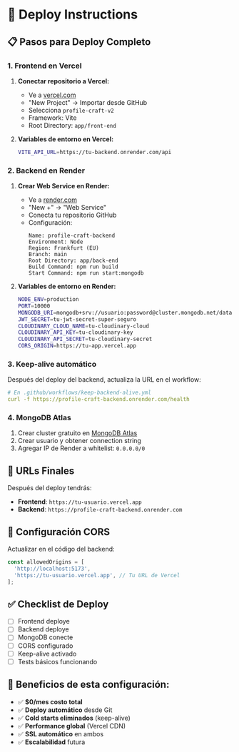 # 🚀 Deploy Instructions

## 📋 Pasos para Deploy Completo

### **1. Frontend en Vercel**

1. **Conectar repositorio a Vercel:**
   - Ve a [vercel.com](https://vercel.com)
   - "New Project" → Importar desde GitHub
   - Selecciona `profile-craft-v2`
   - Framework: Vite
   - Root Directory: `app/front-end`

2. **Variables de entorno en Vercel:**
   ```bash
   VITE_API_URL=https://tu-backend.onrender.com/api
   ```

### **2. Backend en Render**

1. **Crear Web Service en Render:**
   - Ve a [render.com](https://render.com)
   - "New +" → "Web Service"
   - Conecta tu repositorio GitHub
   - Configuración:
     ```
     Name: profile-craft-backend
     Environment: Node
     Region: Frankfurt (EU)
     Branch: main
     Root Directory: app/back-end
     Build Command: npm run build
     Start Command: npm run start:mongodb
     ```

2. **Variables de entorno en Render:**
   ```bash
   NODE_ENV=production
   PORT=10000
   MONGODB_URI=mongodb+srv://usuario:password@cluster.mongodb.net/database
   JWT_SECRET=tu-jwt-secret-super-seguro
   CLOUDINARY_CLOUD_NAME=tu-cloudinary-cloud
   CLOUDINARY_API_KEY=tu-cloudinary-key
   CLOUDINARY_API_SECRET=tu-cloudinary-secret
   CORS_ORIGIN=https://tu-app.vercel.app
   ```

### **3. Keep-alive automático**

Después del deploy del backend, actualiza la URL en el workflow:

```yaml
# En .github/workflows/keep-backend-alive.yml
curl -f https://profile-craft-backend.onrender.com/health
```

### **4. MongoDB Atlas**

1. Crear cluster gratuito en [MongoDB Atlas](https://cloud.mongodb.com)
2. Crear usuario y obtener connection string
3. Agregar IP de Render a whitelist: `0.0.0.0/0`

## 🎯 **URLs Finales**

Después del deploy tendrás:

- **Frontend**: `https://tu-usuario.vercel.app`
- **Backend**: `https://profile-craft-backend.onrender.com`

## 🔧 **Configuración CORS**

Actualizar en el código del backend:

```typescript
const allowedOrigins = [
  'http://localhost:5173',
  'https://tu-usuario.vercel.app', // Tu URL de Vercel
];
```

## ✅ **Checklist de Deploy**

- [ ] Frontend deploye
- [ ] Backend deploye
- [ ] MongoDB conecte
- [ ] CORS configurado
- [ ] Keep-alive activado
- [ ] Tests básicos funcionando

## 🚀 **Beneficios de esta configuración:**

- ✅ **$0/mes costo total**
- ✅ **Deploy automático** desde Git
- ✅ **Cold starts eliminados** (keep-alive)
- ✅ **Performance global** (Vercel CDN)
- ✅ **SSL automático** en ambos
- ✅ **Escalabilidad** futura
